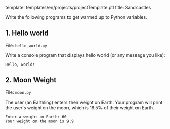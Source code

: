 template: templates/en/projects/projectTemplate.ptl
title: Sandcastles

Write the following programs to get warmed up to Python variables.

## 1. Hello world
File: `hello_world.py`

Write a console program that displays hello world (or any message you like):

```
Hello, world!
```

## 2. Moon Weight
File: `moon.py`

The user (an Earthling) enters their weight on Earth. Your program will print the user's weight on the moon, which is 16.5% of their weight on Earth.

```
Enter a weight on Earth: 60
Your weight on the moon is 9.9
```
